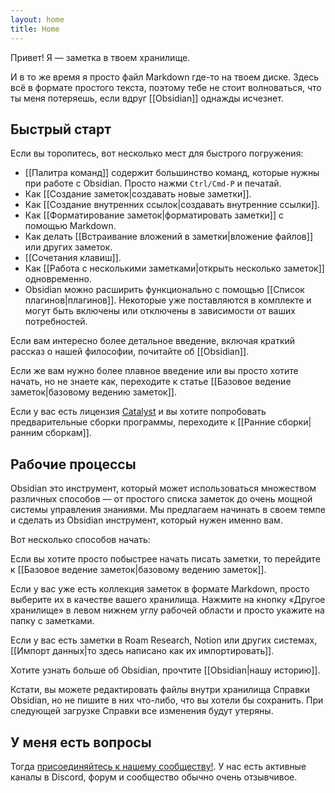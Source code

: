 ```yaml
---
layout: home
title: Home
---
```


Привет! Я — заметка в твоем хранилище.

И в то же время я просто файл Markdown где-то на твоем диске. Здесь всё в формате простого текста, поэтому тебе не стоит волноваться, что ты меня потеряешь, если вдруг [[Obsidian]] однажды исчезнет.

## Быстрый старт

Если вы торопитесь, вот несколько мест для быстрого погружения:

- [[Палитра команд]] содержит большинство команд, которые нужны при работе с Obsidian. Просто нажми `Ctrl/Cmd-P` и печатай.
- Как [[Создание заметок|создавать новые заметки]].
- Как [[Создание внутренних ссылок|создавать внутренние ссылки]].
- Как [[Форматирование заметок|форматировать заметки]] с помощью Markdown.
- Как делать [[Встраивание вложений в заметки|вложение файлов]] или других заметок.
- [[Сочетания клавиш]].
- Как [[Работа с несколькими заметками|открыть несколько заметок]] одновременно.
- Obsidian можно расширить функционально с помощью [[Список плагинов|плагинов]]. Некоторые уже поставляются в комплекте и могут быть включены или отключены в зависимости от ваших потребностей.

Если вам интересно более детальное введение, включая краткий рассказ о нашей философии, почитайте об [[Obsidian]].

Если же вам нужно более плавное введение или вы просто хотите начать, но не знаете как, переходите к статье [[Базовое ведение заметок|базовому ведению заметок]].

Если у вас есть лицензия [Catalyst](https://obsidian.md/pricing) и вы хотите попробовать предварительные сборки программы, переходите к [[Ранние сборки|ранним сборкам]].

## Рабочие процессы

Obsidian это инструмент, который может использоваться множеством различных способов — от простого списка заметок до очень мощной системы управления знаниями. Мы предлагаем начинать в своем темпе и сделать из Obsidian инструмент, который нужен именно вам. 

Вот несколько способов начать:

Если вы хотите просто побыстрее начать писать заметки, то перейдите к [[Базовое ведение заметок|базовому ведению заметок]].

Если у вас уже есть коллекция заметок в формате Markdown, просто выберите их в качестве вашего хранилища. Нажмите на кнопку «Другое хранилище» в левом нижнем углу рабочей области и просто укажите на папку с заметками.

Если у вас есть заметки в Roam Research, Notion или других системах, [[Импорт данных|то здесь написано как их импортировать]].

Хотите узнать больше об Obsidian, прочтите [[Obsidian|нашу историю]].

Кстати, вы можете редактировать файлы внутри хранилища Справки Obsidian, но не пишите в них что-либо, что вы хотели бы сохранить. При следующей загрузке Справки все изменения будут утеряны.

## У меня есть вопросы

Тогда [присоединяйтесь к нашему сообществу!](https://obsidian.md/community). У нас есть активные каналы в Discord, форум и сообщество обычно очень отзывчивое.
